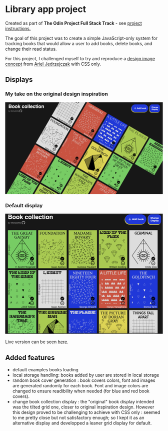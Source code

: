 # Library app project

Created as part of **The Odin Project Full Stack Track** - see [project instructions.](https://www.theodinproject.com/lessons/node-path-javascript-library)

The goal of this project was to create a simple JavaScript-only system for tracking books that would allow a user to add books, delete books, and change their read status.

For this project, I challenged myself to try and reproduce a [design image concept](https://dribbble.com/shots/17726062-Chord-Press-Book-Covers/attachments/12888441?mode=media) from [Ariel Jedrzejczak](https://dribbble.com/arieljedrzejczak) with CSS only.

## Displays

### My take on the original design inspiration

![This an image of the alternative display](./resources/Library-app-altdisplay2_april22.png)

### Default display

![This an image of the default display](./resources/Library-app_april22.png)

Live version can be seen [here](https://melladoma.github.io/odin-library-app/).

## Added features

- default examples books loading
- local storage handling: books added by user are stored in local storage
- random book cover generation : book covers colors, font and images are generated randomly for each book. Font and image colors are changed to ensure readibility when needed (for blue and red book covers).
- change book collection display : the "original" book display intended was the tilted grid one, closer to original inspiration design.
  However this design proved to be challenging to achieve with CSS only : seemed to me pretty close but not satisfactory enough; so I kept it as an alternative display and developped a leaner grid display for default.
